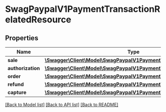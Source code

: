 # SwagPaypalV1PaymentTransactionRelatedResource

## Properties
Name | Type | Description | Notes
------------ | ------------- | ------------- | -------------
**sale** | [**\Swagger\Client\Model\SwagPaypalV1PaymentTransactionSale**](SwagPaypalV1PaymentTransactionSale.md) |  | [optional] 
**authorization** | [**\Swagger\Client\Model\SwagPaypalV1PaymentTransactionAuthorization**](SwagPaypalV1PaymentTransactionAuthorization.md) |  | [optional] 
**order** | [**\Swagger\Client\Model\SwagPaypalV1PaymentTransactionOrder**](SwagPaypalV1PaymentTransactionOrder.md) |  | [optional] 
**refund** | [**\Swagger\Client\Model\SwagPaypalV1PaymentTransactionRefund**](SwagPaypalV1PaymentTransactionRefund.md) |  | [optional] 
**capture** | [**\Swagger\Client\Model\SwagPaypalV1PaymentTransactionCapture**](SwagPaypalV1PaymentTransactionCapture.md) |  | [optional] 

[[Back to Model list]](../../README.md#documentation-for-models) [[Back to API list]](../../README.md#documentation-for-api-endpoints) [[Back to README]](../../README.md)

